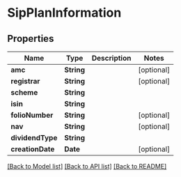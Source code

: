 # SipPlanInformation

## Properties
Name | Type | Description | Notes
------------ | ------------- | ------------- | -------------
**amc** | **String** |  | [optional] 
**registrar** | **String** |  | [optional] 
**scheme** | **String** |  | 
**isin** | **String** |  | 
**folioNumber** | **String** |  | [optional] 
**nav** | **String** |  | [optional] 
**dividendType** | **String** |  | 
**creationDate** | **Date** |  | [optional] 

[[Back to Model list]](../README.md#documentation-for-models) [[Back to API list]](../README.md#documentation-for-api-endpoints) [[Back to README]](../README.md)


